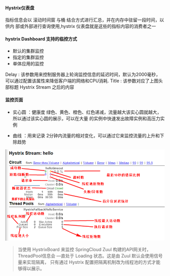 #### Hystrix仪表盘
指标信息会以 滚动时间窗 与桶 结合方式进行汇总，并在内存中驻留一段时间，以供内
部或外部进行查询使用,hystrix 仪表盘就是这些的指标内容的消费者之一

#### hystrix Dashboard 支持的临控方式
- 默认的集群监控
- 指定的集群监控
- 单体应用的监控

Delay : 该参数用来控制服务器上轮询监控信息的延迟时间，默认为2000毫秒，可以通过配置该属性来降低客户端的网络和CPU消耗.
Title : 该参数对应了上图头部标题 Hystrix Stream 之后的内容

#### 监控页面
- 实心圆 ：健康度 绿色、黄色、橙色、红色递减，流量越大该实心圆就越大，所以通过该实心圆的展示，可以在大量
的实例中快速发出故障实例和高压力实例

- 曲线 ：用来记录 2分钟内流量的相对变化，可以通过它来监控流量的上升和下除趋势

![img_text](./img/监控图.png)

>当使用 HystrixBoard 来监控 SpringCloud Zuul 构建的API网关时，ThreadPool信息会
—直处于 Loading 状态。这是由 Zuul 默认会使用信号量来实现隔离，
只有通过 Hystrix 配置把隔离机制改为线程池的方式才能够得以展示。